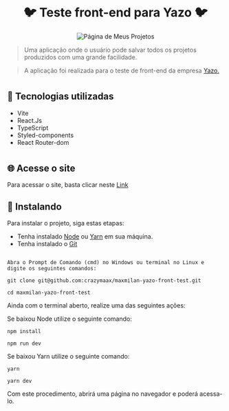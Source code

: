 <h1 align="center">
🐦 Teste front-end para Yazo 🐦
</h1> 

<div align="center">
<img src="https://user-images.githubusercontent.com/95248203/188937631-55c84c3b-daf0-4c27-b37e-8a86347407e5.png" alt="Página de Meus Projetos">
</div>

> Uma aplicação onde o usuário pode salvar todos os projetos produzidos com uma grande facilidade.

> A aplicação foi realizada para o teste de front-end da empresa <a href="https://www.yazo.com.br/">Yazo.</a> 


#

## 🧨 Tecnologias utilizadas

- Vite
- React.Js
- TypeScript
- Styled-components
- React Router-dom

#
## 🌐 Acesse o site

Para acessar o site, basta clicar neste <a href="https://yazo-front-test-git-main-crazymaax.vercel.app/">Link</a>

## 🚀 Instalando

Para instalar o projeto, siga estas etapas:

- Tenha instalado <a href="https://nodejs.org/en/download/">Node</a> ou <a href="https://classic.yarnpkg.com/en/docs/install">Yarn</a> em sua máquina.
- Tenha instalado o <a href="https://git-scm.com/downloads">Git</a>
```

Abra o Prompt de Comando (cmd) no Windows ou terminal no Linux e digite os seguintes comandos:

git clone git@github.com:crazymaax/maxmilan-yazo-front-test.git

cd maxmilan-yazo-front-test

```
Ainda com o terminal aberto, realize uma das seguintes ações:

Se baixou Node utilize o seguinte comando:

```
npm install

npm run dev
```

Se baixou Yarn utilize o seguinte comando:

```
yarn

yarn dev
```

Com este procedimento, abrirá uma página no navegador e poderá acessa-lo.
